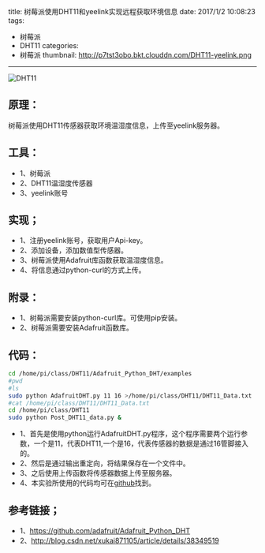 title: 树莓派使用DHT11和yeelink实现远程获取环境信息
date: 2017/1/2 10:08:23
tags:
- 树莓派
- DHT11
categories:
- 树莓派
thumbnail: http://p7tst3obo.bkt.clouddn.com/DHT11-yeelink.png
---

![DHT11](http://p7tst3obo.bkt.clouddn.com/DHT11-yeelink.png)

## 原理：
树莓派使用DHT11传感器获取环境温湿度信息，上传至yeelink服务器。

<!-- more -->

## 工具：
- 1、树莓派
- 2、DHT11温湿度传感器
- 3、yeelink账号

## 实现；
- 1、注册yeelink账号，获取用户Api-key。
- 2、添加设备，添加数值型传感器。
- 3、树莓派使用Adafruit库函数获取温湿度信息。
- 4、将信息通过python-curl的方式上传。

## 附录：
- 1、树莓派需要安装python-curl库。可使用pip安装。
- 2、树莓派需要安装Adafruit函数库。

## 代码：
```bash
cd /home/pi/class/DHT11/Adafruit_Python_DHT/examples
#pwd
#ls
sudo python AdafruitDHT.py 11 16 >/home/pi/class/DHT11/DHT11_Data.txt
#cat /home/pi/class/DHT11/DHT11_Data.txt
cd /home/pi/class/DHT11
sudo python Post_DHT11_data.py &
```

- 1、首先是使用python运行AdafruitDHT.py程序，这个程序需要两个运行参数，一个是11，代表DHT11,一个是16，代表传感器的数据是通过16管脚接入的。
- 2、然后是通过输出重定向，将结果保存在一个文件中。
- 3、之后使用上传函数将传感器数据上传至服务器。
- 4、本实验所使用的代码均可在[github](https://github.com/cyang812/Raspberry-Pi)找到。

## 参考链接；
- 1、https://github.com/adafruit/Adafruit_Python_DHT
- 2、http://blog.csdn.net/xukai871105/article/details/38349519
